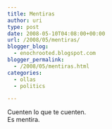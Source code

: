 ```yaml
---
title: Mentiras
author: uri
type: post
date: 2008-05-10T04:08:00+00:00
url: /2008/05/mentiras/
blogger_blog:
  - enochrooted.blogspot.com
blogger_permalink:
  - /2008/05/mentiras.html
categories:
  - ollas
  - politics

---
```

Cuenten lo que te cuenten.  
Es mentira.

<div class="blogger-post-footer">
  <img width='1' height='1' />
</div>